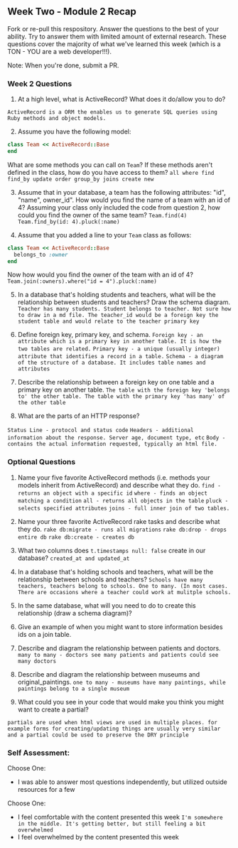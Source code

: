 ## Week Two - Module 2 Recap

Fork or re-pull this respository. Answer the questions to the best of your ability. Try to answer them with limited amount of external research. These questions cover the majority of what we've learned this week (which is a TON - YOU are a web developer!!!).

Note: When you're done, submit a PR.


### Week 2 Questions

1. At a high level, what is ActiveRecord? What does it do/allow you to do?
  
  `ActiveRecord is a ORM the enables us to generate SQL queries using Ruby methods and object models.`

2. Assume you have the following model:

```ruby
class Team << ActiveRecord::Base
end
```

What are some methods you can call on `Team`? If these methods aren't defined in the class, how do you have access to them?
    `all
    where
    find
    find_by
    update
    order
    group_by
    joins
    create
    new`

3. Assume that in your database, a team has the following attributes: "id", "name", owner_id". How would you find the name of a team with an id of 4? Assuming your class only included the code from question 2, how could you find the owner of the same team?
    `Team.find(4)
    Team.find_by(id: 4).pluck(:name)`

4. Assume that you added a line to your `Team` class as follows:

```ruby
class Team << ActiveRecord::Base
  belongs_to :owner
end
```

Now how would you find the owner of the team with an id of 4?
  `Team.join(:owners).where("id = 4").pluck(:name)`

5. In a database that's holding students and teachers, what will be the relationship between students and teachers? Draw the schema diagram.
  `Teacher has many students. Student belongs to teacher. Not sure how to draw in a md file. The teacher_id would be a foreign key the student table and would relate to the teacher primary key`

6. Define foreign key, primary key, and schema.
  `Foreign key - an attribute which is a primary key in another table. It is how the two tables are related.`
  `Primary key - a unique (usually integer) attribute that identifies a record in a table.`
  `Schema - a diagram of the structure of a database. It includes table names and attributes`
  
7. Describe the relationship between a foreign key on one table and a primary key on another table.
  `The table with the foreign key 'belongs to' the other table. The table with the primary key 'has many' of the other table`
  
8. What are the parts of an HTTP response?

  `Status Line - protocol and status code`
  `Headers - additional information about the response. Server age, document type, etc`
  `Body - contains the actual information requested, typically an html file.`
  


### Optional Questions

1. Name your five favorite ActiveRecord methods (i.e. methods your models inherit from ActiveRecord) and describe what they do.
  `find - returns an object with a specific id`
  `where - finds an object matching a condition`
  `all - returns all objects in the table`
  `pluck - selects specified attributes`
  `joins - full inner join of two tables.`
  
2. Name your three favorite ActiveRecord rake tasks and describe what they do.
  `rake db:migrate - runs all migrations`
  `rake db:drop - drops entire db`
  `rake db:create - creates db`
  
3. What two columns does `t.timestamps null: false` create in our database?
  `created_at and updated_at`
  
4. In a database that's holding schools and teachers, what will be the relationship between schools and teachers?
  `Schools have many teachers, teachers belong to schools. One to many. (In most cases. There are occasions where a teacher could work at mulitple schools.`
  
5. In the same database, what will you need to do to create this relationship (draw a schema diagram)?

  
6. Give an example of when you might want to store information besides ids on a join table.

  
7. Describe and diagram the relationship between patients and doctors.
  `many to many - doctors see many patients and patients could see many doctors`
  
8. Describe and diagram the relationship between museums and original_paintings.
  `one to many - museums have many paintings, while paintings belong to a single museum`
  
9. What could you see in your code that would make you think you might want to create a partial?

  `partials are used when html views are used in multiple places. for example forms for creating/updating things are usually very similar and a partial could be used to preserve the DRY principle`

### Self Assessment:
Choose One:

* I was able to answer most questions independently, but utilized outside resources for a few


Choose One:

* I feel comfortable with the content presented this week
  `I'm somewhere in the middle. It's getting better, but still feeling a bit overwhelmed`
* I feel overwhelmed by the content presented this week

